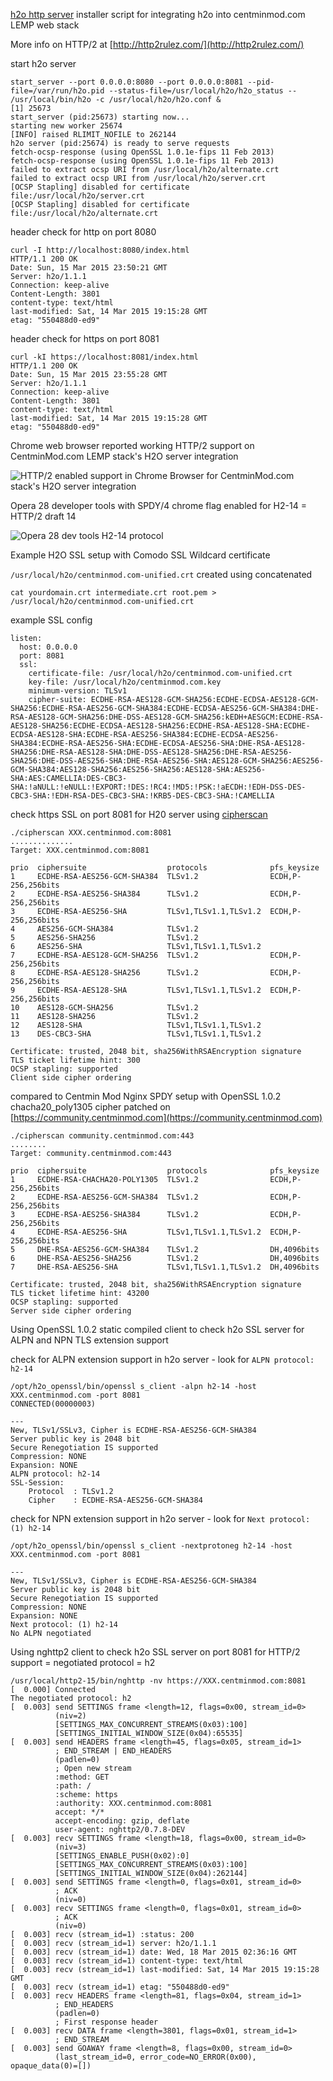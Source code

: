 [h2o http server](https://github.com/h2o/h2o) installer script for integrating h2o into centminmod.com LEMP web stack

More info on HTTP/2 at [http://http2rulez.com/](http://http2rulez.com/)

start h2o server

    start_server --port 0.0.0.0:8080 --port 0.0.0.0:8081 --pid-file=/var/run/h2o.pid --status-file=/usr/local/h2o/h2o_status -- /usr/local/bin/h2o -c /usr/local/h2o/h2o.conf &
    [1] 25673
    start_server (pid:25673) starting now...
    starting new worker 25674
    [INFO] raised RLIMIT_NOFILE to 262144
    h2o server (pid:25674) is ready to serve requests
    fetch-ocsp-response (using OpenSSL 1.0.1e-fips 11 Feb 2013)
    fetch-ocsp-response (using OpenSSL 1.0.1e-fips 11 Feb 2013)
    failed to extract ocsp URI from /usr/local/h2o/alternate.crt
    failed to extract ocsp URI from /usr/local/h2o/server.crt
    [OCSP Stapling] disabled for certificate file:/usr/local/h2o/server.crt
    [OCSP Stapling] disabled for certificate file:/usr/local/h2o/alternate.crt

header check for http on port 8080

    curl -I http://localhost:8080/index.html
    HTTP/1.1 200 OK
    Date: Sun, 15 Mar 2015 23:50:21 GMT
    Server: h2o/1.1.1
    Connection: keep-alive
    Content-Length: 3801
    content-type: text/html
    last-modified: Sat, 14 Mar 2015 19:15:28 GMT
    etag: "550488d0-ed9"

header check for https on port 8081

    curl -kI https://localhost:8081/index.html
    HTTP/1.1 200 OK
    Date: Sun, 15 Mar 2015 23:55:28 GMT
    Server: h2o/1.1.1
    Connection: keep-alive
    Content-Length: 3801
    content-type: text/html
    last-modified: Sat, 14 Mar 2015 19:15:28 GMT
    etag: "550488d0-ed9"

Chrome web browser reported working HTTP/2 support on CentminMod.com LEMP stack's H2O server integration

![HTTP/2 enabled support in Chrome Browser for CentminMod.com stack's H2O server integration](http://centminmod.com/h2o/screenshots/http2/h2o_111_http2_enabled_chrome_00.png "HTTP/2 enabled support in Chrome Browser for CentminMod.com stack's H2O server integration")

Opera 28 developer tools with SPDY/4 chrome flag enabled for H2-14 = HTTP/2 draft 14

![Opera 28 dev tools H2-14 protocol](http://centminmod.com/h2o/screenshots/http2/h2o_111_http2_enabled_opera28_01.png "Opera 28 dev tools H2-14 protocol")

Example H2O SSL setup with Comodo SSL Wildcard certificate

`/usr/local/h2o/centminmod.com-unified.crt` created using concatenated 

    cat yourdomain.crt intermediate.crt root.pem > /usr/local/h2o/centminmod.com-unified.crt

example SSL config

    listen:
      host: 0.0.0.0
      port: 8081
      ssl:
        certificate-file: /usr/local/h2o/centminmod.com-unified.crt
        key-file: /usr/local/h2o/centminmod.com.key
        minimum-version: TLSv1
        cipher-suite: ECDHE-RSA-AES128-GCM-SHA256:ECDHE-ECDSA-AES128-GCM-SHA256:ECDHE-RSA-AES256-GCM-SHA384:ECDHE-ECDSA-AES256-GCM-SHA384:DHE-RSA-AES128-GCM-SHA256:DHE-DSS-AES128-GCM-SHA256:kEDH+AESGCM:ECDHE-RSA-AES128-SHA256:ECDHE-ECDSA-AES128-SHA256:ECDHE-RSA-AES128-SHA:ECDHE-ECDSA-AES128-SHA:ECDHE-RSA-AES256-SHA384:ECDHE-ECDSA-AES256-SHA384:ECDHE-RSA-AES256-SHA:ECDHE-ECDSA-AES256-SHA:DHE-RSA-AES128-SHA256:DHE-RSA-AES128-SHA:DHE-DSS-AES128-SHA256:DHE-RSA-AES256-SHA256:DHE-DSS-AES256-SHA:DHE-RSA-AES256-SHA:AES128-GCM-SHA256:AES256-GCM-SHA384:AES128-SHA256:AES256-SHA256:AES128-SHA:AES256-SHA:AES:CAMELLIA:DES-CBC3-SHA:!aNULL:!eNULL:!EXPORT:!DES:!RC4:!MD5:!PSK:!aECDH:!EDH-DSS-DES-CBC3-SHA:!EDH-RSA-DES-CBC3-SHA:!KRB5-DES-CBC3-SHA:!CAMELLIA

check https SSL on port 8081 for H20 server using [cipherscan](https://github.com/jvehent/cipherscan)

    ./cipherscan XXX.centminmod.com:8081        
    ..............
    Target: XXX.centminmod.com:8081
    
    prio  ciphersuite                  protocols              pfs_keysize
    1     ECDHE-RSA-AES256-GCM-SHA384  TLSv1.2                ECDH,P-256,256bits
    2     ECDHE-RSA-AES256-SHA384      TLSv1.2                ECDH,P-256,256bits
    3     ECDHE-RSA-AES256-SHA         TLSv1,TLSv1.1,TLSv1.2  ECDH,P-256,256bits
    4     AES256-GCM-SHA384            TLSv1.2
    5     AES256-SHA256                TLSv1.2
    6     AES256-SHA                   TLSv1,TLSv1.1,TLSv1.2
    7     ECDHE-RSA-AES128-GCM-SHA256  TLSv1.2                ECDH,P-256,256bits
    8     ECDHE-RSA-AES128-SHA256      TLSv1.2                ECDH,P-256,256bits
    9     ECDHE-RSA-AES128-SHA         TLSv1,TLSv1.1,TLSv1.2  ECDH,P-256,256bits
    10    AES128-GCM-SHA256            TLSv1.2
    11    AES128-SHA256                TLSv1.2
    12    AES128-SHA                   TLSv1,TLSv1.1,TLSv1.2
    13    DES-CBC3-SHA                 TLSv1,TLSv1.1,TLSv1.2
    
    Certificate: trusted, 2048 bit, sha256WithRSAEncryption signature
    TLS ticket lifetime hint: 300
    OCSP stapling: supported
    Client side cipher ordering

compared to Centmin Mod Nginx SPDY setup with OpenSSL 1.0.2 chacha20_poly1305 cipher patched on [https://community.centminmod.com](https://community.centminmod.com)

    ./cipherscan community.centminmod.com:443       
    ........
    Target: community.centminmod.com:443
    
    prio  ciphersuite                  protocols              pfs_keysize
    1     ECDHE-RSA-CHACHA20-POLY1305  TLSv1.2                ECDH,P-256,256bits
    2     ECDHE-RSA-AES256-GCM-SHA384  TLSv1.2                ECDH,P-256,256bits
    3     ECDHE-RSA-AES256-SHA384      TLSv1.2                ECDH,P-256,256bits
    4     ECDHE-RSA-AES256-SHA         TLSv1,TLSv1.1,TLSv1.2  ECDH,P-256,256bits
    5     DHE-RSA-AES256-GCM-SHA384    TLSv1.2                DH,4096bits
    6     DHE-RSA-AES256-SHA256        TLSv1.2                DH,4096bits
    7     DHE-RSA-AES256-SHA           TLSv1,TLSv1.1,TLSv1.2  DH,4096bits
    
    Certificate: trusted, 2048 bit, sha256WithRSAEncryption signature
    TLS ticket lifetime hint: 43200
    OCSP stapling: supported
    Server side cipher ordering

Using OpenSSL 1.0.2 static compiled client to check h2o SSL server for ALPN and NPN TLS extension support

check for ALPN extension support in h2o server - look for `ALPN protocol: h2-14`

    /opt/h2o_openssl/bin/openssl s_client -alpn h2-14 -host XXX.centminmod.com -port 8081
    CONNECTED(00000003)
    
    ---
    New, TLSv1/SSLv3, Cipher is ECDHE-RSA-AES256-GCM-SHA384
    Server public key is 2048 bit
    Secure Renegotiation IS supported
    Compression: NONE
    Expansion: NONE
    ALPN protocol: h2-14
    SSL-Session:
        Protocol  : TLSv1.2
        Cipher    : ECDHE-RSA-AES256-GCM-SHA384

check for NPN extension support in h2o server - look for `Next protocol: (1) h2-14`

    /opt/h2o_openssl/bin/openssl s_client -nextprotoneg h2-14 -host XXX.centminmod.com -port 8081
    
    ---
    New, TLSv1/SSLv3, Cipher is ECDHE-RSA-AES256-GCM-SHA384
    Server public key is 2048 bit
    Secure Renegotiation IS supported
    Compression: NONE
    Expansion: NONE
    Next protocol: (1) h2-14
    No ALPN negotiated

Using nghttp2 client to check h2o SSL server on port 8081 for HTTP/2 support = negotiated protocol = h2

    /usr/local/http2-15/bin/nghttp -nv https://XXX.centminmod.com:8081
    [  0.000] Connected
    The negotiated protocol: h2
    [  0.003] send SETTINGS frame <length=12, flags=0x00, stream_id=0>
              (niv=2)
              [SETTINGS_MAX_CONCURRENT_STREAMS(0x03):100]
              [SETTINGS_INITIAL_WINDOW_SIZE(0x04):65535]
    [  0.003] send HEADERS frame <length=45, flags=0x05, stream_id=1>
              ; END_STREAM | END_HEADERS
              (padlen=0)
              ; Open new stream
              :method: GET
              :path: /
              :scheme: https
              :authority: XXX.centminmod.com:8081
              accept: */*
              accept-encoding: gzip, deflate
              user-agent: nghttp2/0.7.8-DEV
    [  0.003] recv SETTINGS frame <length=18, flags=0x00, stream_id=0>
              (niv=3)
              [SETTINGS_ENABLE_PUSH(0x02):0]
              [SETTINGS_MAX_CONCURRENT_STREAMS(0x03):100]
              [SETTINGS_INITIAL_WINDOW_SIZE(0x04):262144]
    [  0.003] send SETTINGS frame <length=0, flags=0x01, stream_id=0>
              ; ACK
              (niv=0)
    [  0.003] recv SETTINGS frame <length=0, flags=0x01, stream_id=0>
              ; ACK
              (niv=0)
    [  0.003] recv (stream_id=1) :status: 200
    [  0.003] recv (stream_id=1) server: h2o/1.1.1
    [  0.003] recv (stream_id=1) date: Wed, 18 Mar 2015 02:36:16 GMT
    [  0.003] recv (stream_id=1) content-type: text/html
    [  0.003] recv (stream_id=1) last-modified: Sat, 14 Mar 2015 19:15:28 GMT
    [  0.003] recv (stream_id=1) etag: "550488d0-ed9"
    [  0.003] recv HEADERS frame <length=81, flags=0x04, stream_id=1>
              ; END_HEADERS
              (padlen=0)
              ; First response header
    [  0.003] recv DATA frame <length=3801, flags=0x01, stream_id=1>
              ; END_STREAM
    [  0.003] send GOAWAY frame <length=8, flags=0x00, stream_id=0>
              (last_stream_id=0, error_code=NO_ERROR(0x00), opaque_data(0)=[])